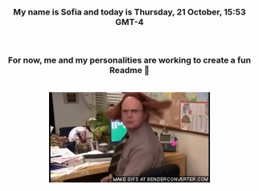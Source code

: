 


<div align="center">
<h3 >My name is Sofia and today is Thursday, 21 October, 15:53 GMT-4</h3><br>
<h3 >For now, me and my personalities are working to create a fun Readme 👋
</h3><br>
<img src='img/dwight.gif' alt='working...'/>
</div>
